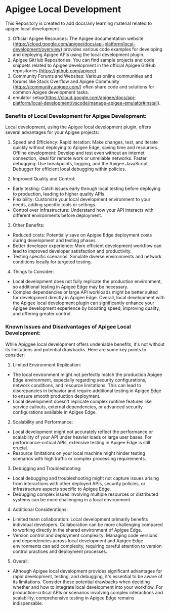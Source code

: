 # Apigee Local Development
This Repository is created to add docs/any learning material related to apigee local development
1. Official Apigee Resources: The Apigee documentation website (https://cloud.google.com/apigee/docs/api-platform/local-development/overview) provides various code examples for developing and deploying Apigee APIs using the local development plugin.
2. Apigee GitHub Repositories: You can find sample projects and code snippets related to Apigee development in the official Apigee GitHub repositories (https://github.com/apigee).
3. Community Forums and Websites: Various online communities and forums like Stack Overflow and Apigee Community (https://community.apigee.com/) often share code and solutions for common Apigee development tasks.
4. emulator setup(https://cloud.google.com/apigee/docs/api-platform/local-development/vscode/manage-apigee-emulator#install).



### Benefits of Local Development for Apigee Development:
Local development, using the Apigee local development plugin, offers several advantages for your Apigee projects:

1. Speed and Efficiency:
Rapid iteration: Make changes, test, and iterate quickly without deploying to Apigee Edge, saving time and resources.
Offline development: Develop and test even without an internet connection, ideal for remote work or unreliable networks.
Faster debugging: Use breakpoints, logging, and the Apigee JavaScript Debugger for efficient local debugging within policies.

2. Improved Quality and Control:
- Early testing: Catch issues early through local testing before deploying to production, leading to higher quality APIs.
- Flexibility: Customize your local development environment to your needs, adding specific tools or settings.
- Control over infrastructure: Understand how your API interacts with different environments before deployment.

3. Other Benefits:
- Reduced costs: Potentially save on Apigee Edge deployment costs during development and testing phases.
- Better developer experience: More efficient development workflow can lead to improved developer satisfaction and productivity.
- Testing specific scenarios: Simulate diverse environments and network conditions locally for targeted testing.

4. Things to Consider:
- Local development does not fully replicate the production environment, so additional testing in Apigee Edge may be necessary.
- Complex dependencies or large API workloads might be better suited for development directly in Apigee Edge.
Overall, local development with the Apigee local development plugin can significantly enhance your Apigee development experience by boosting speed, improving quality, and offering greater control.


### Known Issues and Disadvantages of Apigee Local Development:

While Apiggee local development offers undeniable benefits, it's not without its limitations and potential drawbacks. Here are some key points to consider:

1. Limited Environment Replication:

* The local environment might not perfectly match the production Apigee Edge environment, especially regarding security configurations, network conditions, and resource limitations. This can lead to discrepancies in behavior and require additional testing in Apigee Edge to ensure smooth production deployment.
* Local development doesn't replicate complex runtime features like service callouts, external dependencies, or advanced security configurations available in Apigee Edge.

2. Scalability and Performance:

* Local development might not accurately reflect the performance or scalability of your API under heavier loads or large user bases. For performance-critical APIs, extensive testing in Apigee Edge is still crucial.
* Resource limitations on your local machine might hinder testing scenarios with high traffic or complex processing requirements.

3. Debugging and Troubleshooting:

* Local debugging and troubleshooting might not capture issues arising from interactions with other deployed APIs, security policies, or infrastructure aspects specific to Apigee Edge.
* Debugging complex issues involving multiple resources or distributed systems can be more challenging in a local environment.

4. Additional Considerations:

* Limited team collaboration: Local development primarily benefits individual developers. Collaboration can be more challenging compared to working directly in the shared environment of Apigee Edge.
* Version control and deployment complexity: Managing code versions and dependencies across local development and Apigee Edge environments can add complexity, requiring careful attention to version control practices and deployment processes.

5. Overall:

* Although Apigee local development provides significant advantages for rapid development, testing, and debugging, it's essential to be aware of its limitations. Consider these potential drawbacks when deciding whether and how to integrate local development into your workflow. For production-critical APIs or scenarios involving complex interactions and scalability, comprehensive testing in Apigee Edge remains indispensable.
